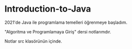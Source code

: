 # Introduction-to-Java
2021'de Java ile programlama temelleri öğrenmeye başladım.

"Algoritma ve Programlamaya Giriş" dersi notlarımdır.

Notlar src klasörünün içinde.
